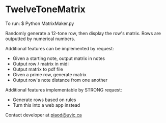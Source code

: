 TwelveToneMatrix
================

To run: 
  $ Python MatrixMaker.py

Randomly generate a 12-tone row, then display the row's matrix. 
Rows are outputted by numerical numbers. 

Additional features can be implemented by request:
  - Given a starting note, output matrix in notes
  - Output row / matrix in midi
  - Output matrix to pdf file
  - Given a prime row, generate matrix
  - Output row's note distance from one another
 
Additional features implementable by STRONG request:
  - Generate rows based on rules
  - Turn this into a web app instead
  
  
Contact developer at piaod@uvic.ca
